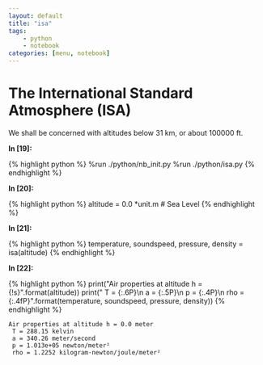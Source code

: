 ```yaml
---
layout: default
title: "isa"
tags:
    - python
    - notebook
categories: [menu, notebook]
---
```

# The International Standard Atmosphere (ISA)

We shall be concerned with altitudes below 31 km, or about 100000 ft.

**In [19]:**

{% highlight python %}
%run ./python/nb_init.py
%run ./python/isa.py
{% endhighlight %}

**In [20]:**

{% highlight python %}
altitude = 0.0 *unit.m # Sea Level
{% endhighlight %}

**In [21]:**

{% highlight python %}
temperature, soundspeed, pressure, density = isa(altitude)
{% endhighlight %}

**In [22]:**

{% highlight python %}
print("Air properties at altitude h = {!s}".format(altitude))
print(" T = {:.6P}\n a = {:.5P}\n p = {:.4P}\n rho = {:.4fP}".format(temperature, soundspeed, pressure, density))
{% endhighlight %}

    Air properties at altitude h = 0.0 meter
     T = 288.15 kelvin
     a = 340.26 meter/second
     p = 1.013e+05 newton/meter²
     rho = 1.2252 kilogram·newton/joule/meter²

